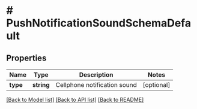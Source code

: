 # # PushNotificationSoundSchemaDefault

## Properties

Name | Type | Description | Notes
------------ | ------------- | ------------- | -------------
**type** | **string** | Cellphone notification sound | [optional] 

[[Back to Model list]](../../README.md#documentation-for-models) [[Back to API list]](../../README.md#documentation-for-api-endpoints) [[Back to README]](../../README.md)



